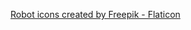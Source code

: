 <a href="https://www.flaticon.com/free-icons/robot" title="robot icons">Robot icons created by Freepik - Flaticon</a>